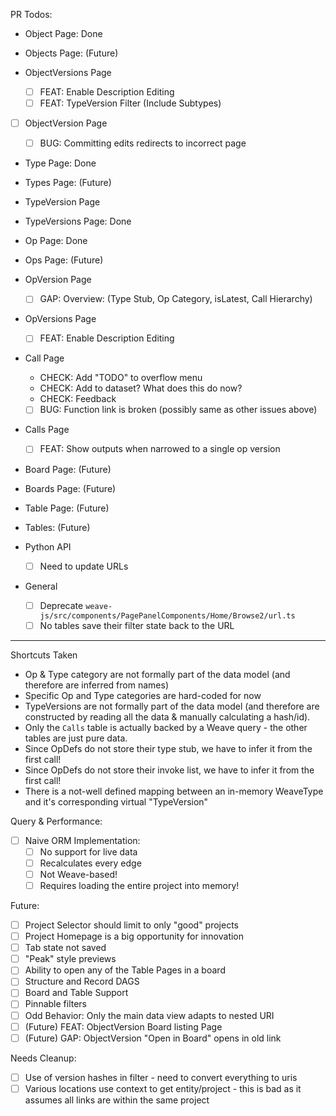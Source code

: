 PR Todos:

- Object Page: Done
- Objects Page: (Future)
- ObjectVersions Page

  - [ ] FEAT: Enable Description Editing
  - [ ] FEAT: TypeVersion Filter (Include Subtypes)

- [ ] ObjectVersion Page

  - [ ] BUG: Committing edits redirects to incorrect page

- Type Page: Done
- Types Page: (Future)
- TypeVersion Page
- TypeVersions Page: Done
- Op Page: Done
- Ops Page: (Future)
- OpVersion Page

  - [ ] GAP: Overview: (Type Stub, Op Category, isLatest, Call Hierarchy)

- OpVersions Page

  - [ ] FEAT: Enable Description Editing

- Call Page

  - CHECK: Add "TODO" to overflow menu
  - CHECK: Add to dataset? What does this do now?
  - CHECK: Feedback
  - [ ] BUG: Function link is broken (possibly same as other issues above)

- Calls Page

  - [ ] FEAT: Show outputs when narrowed to a single op version

- Board Page: (Future)
- Boards Page: (Future)
- Table Page: (Future)
- Tables: (Future)
- Python API

  - [ ] Need to update URLs

- General
  - [ ] Deprecate `weave-js/src/components/PagePanelComponents/Home/Browse2/url.ts`
  - [ ] No tables save their filter state back to the URL

---

Shortcuts Taken

- Op & Type category are not formally part of the data model (and therefore are inferred from names)
- Specific Op and Type categories are hard-coded for now
- TypeVersions are not formally part of the data model (and therefore are constructed by reading all the data & manually calculating a hash/id).
- Only the `Calls` table is actually backed by a Weave query - the other tables are just pure data.
- Since OpDefs do not store their type stub, we have to infer it from the first call!
- Since OpDefs do not store their invoke list, we have to infer it from the first call!
- There is a not-well defined mapping between an in-memory WeaveType and it's corresponding virtual "TypeVersion"

Query & Performance:

- [ ] Naive ORM Implementation:
  - [ ] No support for live data
  - [ ] Recalculates every edge
  - [ ] Not Weave-based!
  - [ ] Requires loading the entire project into memory!

Future:

- [ ] Project Selector should limit to only "good" projects
- [ ] Project Homepage is a big opportunity for innovation
- [ ] Tab state not saved
- [ ] "Peak" style previews
- [ ] Ability to open any of the Table Pages in a board
- [ ] Structure and Record DAGS
- [ ] Board and Table Support
- [ ] Pinnable filters
- [ ] Odd Behavior: Only the main data view adapts to nested URI
- [ ] (Future) FEAT: ObjectVersion Board listing Page
- [ ] (Future) GAP: ObjectVersion "Open in Board" opens in old link

Needs Cleanup:

- [ ] Use of version hashes in filter - need to convert everything to uris
- [ ] Various locations use context to get entity/project - this is bad as it assumes all links are within the same project
